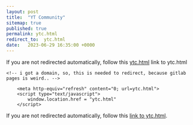 ```yaml
---
layout: post
title:  "YT Community"
sitemap: true
published: true
permalink: ytc.html
redirect_to:  ytc.html
date:   2023-06-29 16:35:00 +0000
---
```

If you are not redirected automatically, follow this [ytc.html](ytc.html) link to ytc.html
<html lang="en">
<head>
	<meta charset="utf-8">
	<title>YT Community | Novimatrem - Blog</title>
	 <link rel="canonical" href="ytc.html">
	<!--[if IE]>
		<script src="https://html5shiv.googlecode.com/svn/trunk/html5.js"></script>
	<![endif]-->
	
	<!-- i got a domain, so, this is needed to redirect, because gitlab pages is weird.. -->
<script type="text/javascript">
console.log("trying to redirect to new new")
if (window.location.hostname == 'novimatrem.gitlab.io') {
   window.location.replace("ytc.html"); 
}
</script>

<link rel="canonical" href="ytc.html">
<!-- /i got a domain, so, this is needed to redirect, because gitlab pages is weird.. -->

        <meta http-equiv="refresh" content="0; url=ytc.html">
        <script type="text/javascript">
            window.location.href = "ytc.html"
        </script>
        
</head>

<body>

If you are not redirected automatically, follow this <a href='ytc.html'>link to ytc.html</a>.

</body>
</html>
